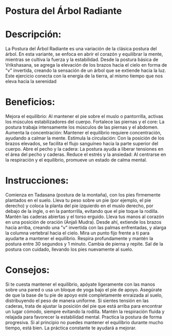 # Postura del Árbol Radiante

# Descripción:
La Postura del Árbol Radiante es una variación de la clásica postura del árbol. En esta variante, se enfoca en abrir el corazón y equilibrar la mente, mientras se cultiva la fuerza y la estabilidad. Desde la postura básica de Vrikshasana, se agrega la elevación de los brazos hacia el cielo en forma de "v" invertida, creando la sensación de un árbol que se extiende hacia la luz. Este ejercicio conecta con la energía de la tierra, al mismo tiempo que nos eleva hacia la serenidad

# Beneficios:

Mejora el equilibrio: Al mantener el pie sobre el muslo o pantorrilla, activas los músculos estabilizadores del cuerpo.
Fortalece las piernas y el core: La postura trabaja intensamente los músculos de las piernas y el abdomen.
Aumenta la concentración: Mantener el equilibrio requiere concentración, ayudando a calmar la mente.
Estimula la circulación: Con la posición de los brazos elevados, se facilita el flujo sanguíneo hacia la parte superior del cuerpo.
Abre el pecho y la cadera: La postura ayuda a liberar tensiones en el área del pecho y caderas.
Reduce el estrés y la ansiedad: Al centrarse en la respiración y el equilibrio, promueve un estado de calma mental.

# Instrucciones:

Comienza en Tadasana (postura de la montaña), con los pies firmemente plantados en el suelo.
Lleva tu peso sobre un pie (por ejemplo, el pie derecho) y coloca la planta del pie izquierdo en el muslo derecho, por debajo de la ingle, o en la pantorrilla, evitando que el pie toque la rodilla. Mantén las caderas abiertas y el torso erguido.
Lleva tus manos al corazón en una posición de oración (Anjali Mudra).
Desde ahí, extiende los brazos hacia arriba, creando una "v" invertida con las palmas enfrentadas, y alarga la columna vertebral hacia el cielo.
Mira un punto fijo frente a ti para ayudarte a mantener el equilibrio.
Respira profundamente y mantén la postura entre 30 segundos y 1 minuto. Cambia de pierna y repite.
Sal de la postura con cuidado, llevando los pies nuevamente al suelo.

# Consejos:

Si te cuesta mantener el equilibrio, apóyate ligeramente con las manos sobre una pared o usa un bloque de yoga bajo el pie de apoyo.
Asegúrate de que la base de tu pie de apoyo esté completamente enraizada al suelo, distribuyendo el peso de manera uniforme.
Si sientes tensión en las caderas, trata de ajustar la posición del pie que está arriba para encontrar un lugar cómodo, siempre evitando la rodilla.
Mantén la respiración fluida y relajada para favorecer la estabilidad mental.
Practica la postura de forma progresiva. Si al principio no puedes mantener el equilibrio durante mucho tiempo, está bien. La práctica constante te ayudará a mejorar.
 
